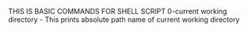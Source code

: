 THIS IS BASIC COMMANDS FOR SHELL SCRIPT
0-current working directory - This prints absolute path name of current working directory
